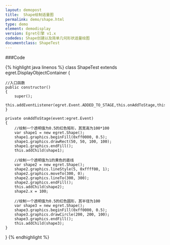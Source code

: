 ```yaml
---
layout: demopost
title:  Shape绘制适量图
permalink: demo/shape.html
type: demo
element: demodisplay
version: Egret引擎 v1.x
codedes: Shape创建以及简单几何形状适量绘图
documentclass: ShapeTest
---
```


###Code

{% highlight java linenos %}
class ShapeTest extends egret.DisplayObjectContainer
{

    //入口函数
    public constructor()
    {
        super();
        this.addEventListener(egret.Event.ADDED_TO_STAGE,this.onAddToStage,this);
    }

    private onAddToStage(event:egret.Event)
    {
        //绘制一个透明值为0.5的红色矩形，其宽高为100*100
        var shape1 = new egret.Shape();
        shape1.graphics.beginFill(0xff0000, 0.5);
        shape1.graphics.drawRect(50, 50, 100, 100);
        shape1.graphics.endFill();
        this.addChild(shape1);

        //绘制一个透明值为1的黄色的直线
        var shape2 = new egret.Shape();
        shape2.graphics.lineStyle(5, 0xffff00, 1);
        shape2.graphics.moveTo(300, 0);
        shape2.graphics.lineTo(300, 300);
        shape2.graphics.endFill();
        this.addChild(shape2);
        shape2.x = 100;

        //绘制一个透明值为0.5的红色圆形，其半径为100
        var shape3 = new egret.Shape();
        shape3.graphics.beginFill(0xff0000, 0.5);
        shape3.graphics.drawCircle(200, 200, 100);
        shape3.graphics.endFill();
        this.addChild(shape3);
    }
}
{% endhighlight %}